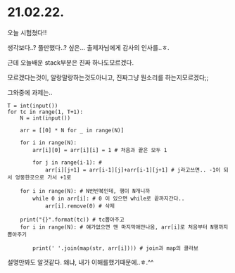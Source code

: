 # 21.02.22.

오늘 시험쳤다!!

생각보다..? 풀만했다..? 싶은... 출제자님에게 감사의 인사를..ㅎ.

근데 오늘배운 stack부분은 진짜 하나도모르겠다.

모르겠다는것이, 알랑말랑하는것도아니고, 진짜그냥 뭔소리를 하는지모르겠다;;

그와중에 과제는..

```
T = int(input())
for tc in range(1, T+1):
    N = int(input())

    arr = [[0] * N for _ in range(N)]

    for i in range(N):
        arr[i][0] = arr[i][i] = 1 # 처음과 끝은 모두 1

        for j in range(i-1): #
            arr[i][j+1] = arr[i-1][j]+arr[i-1][j+1] # j라고쓰면.. -1이 되서 엉뚱한곳으로 가서 +1로

    for i in range(N): # N번반복인데, 행이 N개니까
        while 0 in arr[i]: # 0 이 있으면 while로 끝까지간다..
            arr[i].remove(0) # 삭제

    print("{}".format(tc)) # tc뽑아주고
    for i in range(N): # 얘가없으면 맨 마지막애만나옴, arr[i]로 처음부터 N행까지뽑아주기

        print(' '.join(map(str, arr[i]))) # join과 map의 콜라보
```

설명만봐도 알것같다. 왜냐, 내가 이해를했기때문에..ㅎ.^^